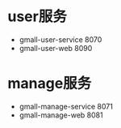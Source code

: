 # user服务
- gmall-user-service    8070
- gmall-user-web        8090  
# manage服务
- gmall-manage-service   8071
- gmall-manage-web   8081


